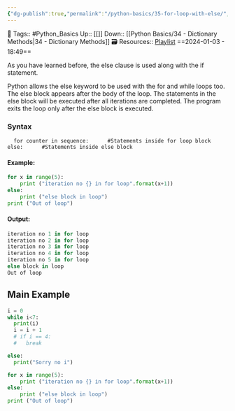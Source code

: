 ```yaml
---
{"dg-publish":true,"permalink":"/python-basics/35-for-loop-with-else/","dgPassFrontmatter":true,"noteIcon":"3","created":"2024-01-03T18:49:22.307+05:30","updated":"2024-01-03T18:52:37.130+05:30"}
---
```


🧶 Tags:: #Python_Basics 
Up:: [[]]
Down:: [[Python Basics/34 - Dictionary Methods\|34 - Dictionary Methods]]
🗃 Resources:: [Playlist](https://www.youtube.com/playlist?list=PLu0W_9lII9agwh1XjRt242xIpHhPT2llg)
==2024-01-03 - 18:49==

As you have learned before, the else clause is used along with the if statement.

Python allows the else keyword to be used with the for and while loops too. The else block appears after the body of the loop. The statements in the else block will be executed after all iterations are completed. The program exits the loop only after the else block is executed.

### Syntax
`   for counter in sequence:      #Statements inside for loop block  else:      #Statements inside else block   `

#### Example:
```python
for x in range(5):
	print ("iteration no {} in for loop".format(x+1))
else:
	print ("else block in loop")
print ("Out of loop")
```

#### Output:
```python
iteration no 1 in for loop
iteration no 2 in for loop
iteration no 3 in for loop
iteration no 4 in for loop
iteration no 5 in for loop
else block in loop
Out of loop
```

## Main Example
```python
i = 0
while i<7:
  print(i)
  i = i + 1
  # if i == 4:
  #   break

else:
  print("Sorry no i")

for x in range(5):
    print ("iteration no {} in for loop".format(x+1))
else:
    print ("else block in loop")
print ("Out of loop")
```